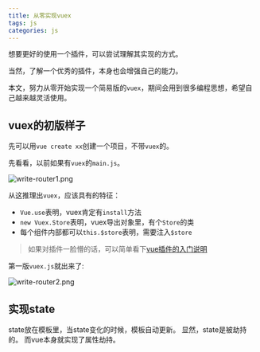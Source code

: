 ```yaml
---
title: 从零实现vuex
tags: js
categories: js
---
```


想要更好的使用一个插件，可以尝试理解其实现的方式。

当然，了解一个优秀的插件，本身也会增强自己的能力。

本文，努力从零开始实现一个简易版的`vuex`，期间会用到很多编程思想，希望自己越来越灵活使用。

## vuex的初版样子

先可以用`vue create xx`创建一个项目，不带`vuex`的。  

先看看，以前如果有`vuex`的`main.js`。

![write-router1.png](https://blog-huahua.oss-cn-beijing.aliyuncs.com/blog/code/write-router1.png)

从这推理出`vuex`，应该具有的特征：

- `Vue.use`表明，vuex肯定有`install`方法
- `new Vuex.Store`表明，vuex导出对象里，有个`Store`的类
- 每个组件内部都可以`this.$store`表明，需要注入`$store`

> 如果对插件一脸懵的话，可以简单看下[vue插件的入门说明](https://juejin.cn/post/6899639171124559886)

第一版`vuex.js`就出来了:

![write-router2.png](https://blog-huahua.oss-cn-beijing.aliyuncs.com/blog/code/write-router2.png)

## 实现state

state放在模板里，当state变化的时候，模板自动更新。
显然，state是被劫持的。
而vue本身就实现了属性劫持。

